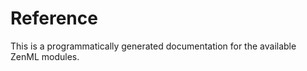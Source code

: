 # Reference

This is a programmatically generated documentation for the available ZenML modules.








